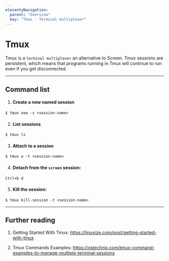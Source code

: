 ```yaml
---
eleventyNavigation:
  parent: "Overview"
  key: "Tmux - Terminal multiplexer"
---
```


# Tmux

Tmux is a `terminal multiplexer` an alternative to Screen. Tmux sessions are persistent, which means that programs running in Tmux will continue to run even if you get disconnected.

<!-- <br/><br/> -->

---

## Command list

1. #### Create a new named session

```
$ tmux new -s <session-name>
```

2. #### List sessions

```
$ tmux ls
```

3. #### Attach to a session

```
$ tmux a -t <session-name>
```

4. #### Detach from the `screen` session:

```
Ctrl+b d
```

5. #### Kill the session:

```
$ tmux kill-session -t <session-name>
```

---

## Further reading

1. Getting Started With Tmux: <https://linuxize.com/post/getting-started-with-tmux>

2. Tmux Commands Examples: <https://ostechnix.com/tmux-command-examples-to-manage-multiple-terminal-sessions>

